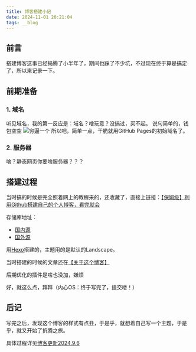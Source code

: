 ```yaml
---
title: 博客搭建小记
date: 2024-11-01 20:21:04
tags: __blog
---
```


## 前言

搭建博客这事已经捣腾了小半年了，期间也踩了不少坑，不过现在终于算是搞定了，所以来记录一下。

## 前期准备

### 1. 域名

听见域名，我的第一反应是：域名？啥玩意？没搞过，买不起。
说句简单的，钱包空空
![穷逼一个](/images/穷.gif "穷逼一个")
所以吧，简单一点，干脆就用GitHub Pages的初始域名了。

### 2. 服务器

啥？静态网页你要啥服务器？？？

## 搭建过程

当时搞的时候是完全照着网上的教程来的，还收藏了，直接上链接：[【保姆级】利用Github搭建自己的个人博客，看完就会](https://www.cnblogs.com/chenlove/p/15058170.html)

存储库地址：
- [国内源](https://kkgithub.com/mr-onion-blog/mr-onion-blog.github.io)
- [国外源](https://github.com/mr-onion-blog/mr-onion-blog.github.io)

用[Hexo](https://github.com/hexojs/hexo)搭建的，主题用的是默认的Landscape。

当时搭建的时候的文章还在[【关于这个博客】](/2024/09/06/关于这个博客/)

后期优化的插件是啥也没加，嫌烦

好，就这么点，拜拜（内心OS：终于写完了，提交喽！）

## 后记

写完之后，发现这个博客的样式有点丑，于是乎，就想着自己写一个主题，于是乎，就又开始了折腾之旅。

具体过程详见[博客更新2024.9.6](https://mr-onion-blog.netlify.app/2024/09/06/%E5%8D%9A%E5%AE%A2%E6%9B%B4%E6%96%B02024-9-6/)
